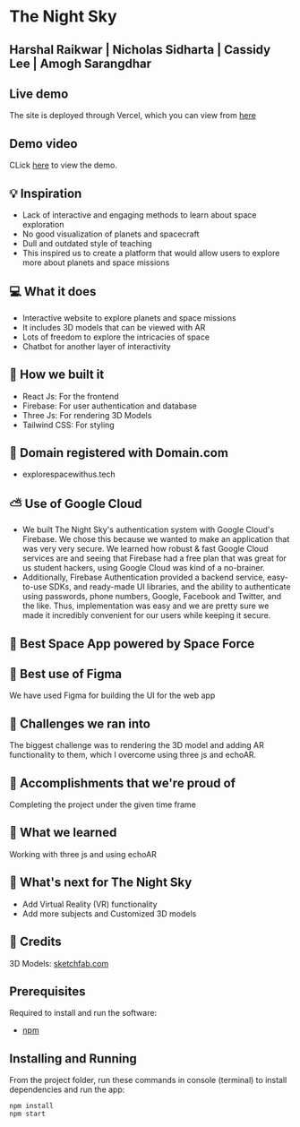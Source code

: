 # The Night Sky

## Harshal Raikwar | Nicholas Sidharta | Cassidy Lee | Amogh Sarangdhar

## Live demo

The site is deployed through Vercel, which you can view from [here](https://the-night-sky.vercel.app/)

## Demo video

CLick [here]() to view the demo.

## 💡 Inspiration

- Lack of interactive and engaging methods to learn about space exploration
- No good visualization of planets and spacecraft
- Dull and outdated style of teaching
- This inspired us to create a platform that would allow users to explore more about planets and space missions

## 💻 What it does

- Interactive website to explore planets and space missions
- It includes 3D models that can be viewed with AR
- Lots of freedom to explore the intricacies of space
- Chatbot for another layer of interactivity

## 🔨 How we built it

- React Js: For the frontend
- Firebase: For user authentication and database
- Three Js: For rendering 3D Models
- Tailwind CSS: For styling

## 📶 Domain registered with Domain.com

- explorespacewithus.tech

## ⛅ Use of Google Cloud

- We built The Night Sky's authentication system with Google Cloud's Firebase. We chose this because we wanted to make an application that was very very secure. We learned how robust & fast Google Cloud services are and seeing that Firebase had a free plan that was great for us student hackers, using Google Cloud was kind of a no-brainer.
- Additionally, Firebase Authentication provided a backend service, easy-to-use SDKs, and ready-made UI libraries, and the ability to authenticate using passwords, phone numbers, Google, Facebook and Twitter, and the like. Thus, implementation was easy and we are pretty sure we made it incredibly convenient for our users while keeping it secure.

## 🌌 Best Space App powered by Space Force

## 🎨 Best use of Figma

We have used Figma for building the UI for the web app

## 🧠 Challenges we ran into

The biggest challenge was to rendering the 3D model and adding AR functionality to them, which I overcome using three js and echoAR.

## 🏅 Accomplishments that we're proud of

Completing the project under the given time frame

## 📖 What we learned

Working with three js and using echoAR

## 🚀 What's next for The Night Sky

- Add Virtual Reality (VR) functionality
- Add more subjects and Customized 3D models

## 🤝 Credits

3D Models: [sketchfab.com](https://sketchfab.com)

## Prerequisites

Required to install and run the software:

- [npm](https://www.npmjs.com/get-npm)

## Installing and Running

From the project folder, run these commands in console (terminal) to install dependencies and run the app:

```
npm install
npm start
```
